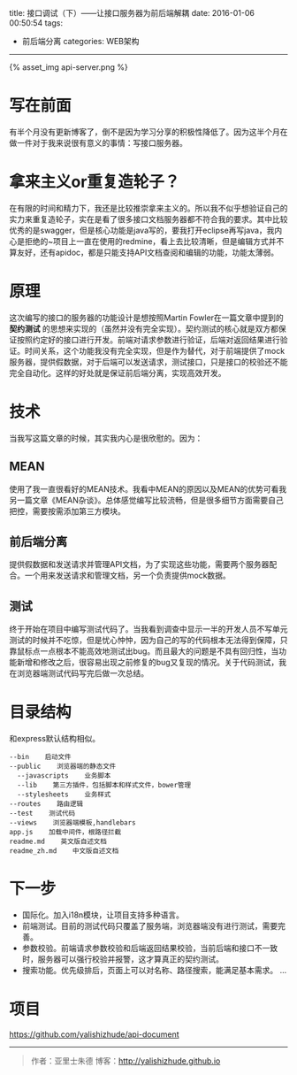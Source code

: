 title: 接口调试（下）——让接口服务器为前后端解耦
date: 2016-01-06 00:50:54
tags:
- 前后端分离
categories: WEB架构
---

{% asset_img api-server.png %}

<!-- more -->

# 写在前面
有半个月没有更新博客了，倒不是因为学习分享的积极性降低了。因为这半个月在做一件对于我来说很有意义的事情：写接口服务器。

# 拿来主义or重复造轮子？
在有限的时间和精力下，我还是比较推崇拿来主义的。所以我不似乎想验证自己的实力来重复造轮子，实在是看了很多接口文档服务器都不符合我的要求。其中比较优秀的是swagger，但是核心功能是java写的，要我打开eclipse再写java，我内心是拒绝的~项目上一直在使用的redmine，看上去比较清晰，但是编辑方式并不算友好，还有apidoc，都是只能支持API文档查阅和编辑的功能，功能太薄弱。

# 原理
这次编写的接口的服务器的功能设计是想按照Martin Fowler在一篇文章中提到的 **契约测试** 的思想来实现的（虽然并没有完全实现）。契约测试的核心就是双方都保证按照约定好的接口进行开发。前端对请求参数进行验证，后端对返回结果进行验证。时间关系，这个功能我没有完全实现，但是作为替代，对于前端提供了mock服务器，提供假数据，对于后端可以发送请求，测试接口，只是接口的校验还不能完全自动化。这样的好处就是保证前后端分离，实现高效开发。

# 技术
当我写这篇文章的时候，其实我内心是很欣慰的。因为：
## MEAN
使用了我一直很看好的MEAN技术。我看中MEAN的原因以及MEAN的优势可看我另一篇文章《MEAN杂谈》。总体感觉编写比较流畅，但是很多细节方面需要自己把控，需要按需添加第三方模块。
## 前后端分离
提供假数据和发送请求并管理API文档，为了实现这些功能，需要两个服务器配合。一个用来发送请求和管理文档，另一个负责提供mock数据。
## 测试
终于开始在项目中编写测试代码了。当我看到调查中显示一半的开发人员不写单元测试的时候并不吃惊，但是忧心忡忡，因为自己的写的代码根本无法得到保障，只靠鼠标点一点根本不能高效地测试出bug。而且最大的问题是不具有回归性，当功能新增和修改之后，很容易出现之前修复的bug又复现的情况。关于代码测试，我在浏览器端测试代码写完后做一次总结。

# 目录结构
和express默认结构相似。
```
--bin    启动文件
--public    浏览器端的静态文件
  --javascripts    业务脚本
  --lib    第三方插件，包括脚本和样式文件，bower管理
  --stylesheets    业务样式
--routes    路由逻辑
--test    测试代码
--views    浏览器端模板,handlebars
app.js    加载中间件，根路径拦截
readme.md    英文版自述文档
readme_zh.md    中文版自述文档
```

# 下一步

* 国际化。加入i18n模块，让项目支持多种语言。
* 前端测试。目前的测试代码只覆盖了服务端，浏览器端没有进行测试，需要完善。
* 参数校验。前端请求参数校验和后端返回结果校验，当前后端和接口不一致时，服务器可以强行校验并报警，这才算真正的契约测试。
* 搜索功能。优先级排后，页面上可以对名称、路径搜索，能满足基本需求。
...

# 项目

https://github.com/yalishizhude/api-document

- - -
>作者：亚里士朱德
>博客：http://yalishizhude.github.io
